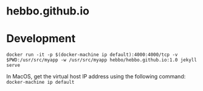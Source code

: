 hebbo.github.io
===============


Development
===========


`docker run -it -p $(docker-machine ip default):4000:4000/tcp -v $PWD:/usr/src/myapp -w /usr/src/myapp hebbo/hebbo.github.io:1.0 jekyll serve`

In MacOS, get the virtual host IP address using the following command:
`docker-machine ip default`
